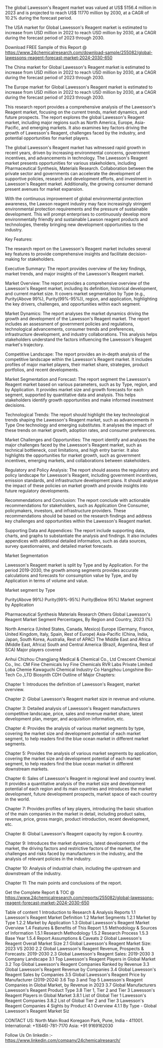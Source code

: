 The global Lawesson's Reagent market was valued at US$ 5156.4 million in 2023 and is projected to reach US$ 11770 million by 2030, at a CAGR of 10.2% during the forecast period.

The USA market for Global Lawesson's Reagent  market is estimated to increase from USD million in 2022 to reach USD million by 2030, at a CAGR during the forecast period of 2023 through 2030.

Download FREE Sample of this Report @ https://www.24chemicalresearch.com/download-sample/255082/global-lawessons-reagent-forecast-market-2024-2030-650

The China market for Global Lawesson's Reagent market is estimated to increase from USD million in 2022 to reach USD million by 2030, at a CAGR during the forecast period of 2023 through 2030.

The Europe market for Global Lawesson's Reagent  market is estimated to increase from USD million in 2022 to reach USD million by 2030, at a CAGR during the forecast period of 2023 through 2030.

This research report provides a comprehensive analysis of the Lawesson's Reagent market, focusing on the current trends, market dynamics, and future prospects. The report explores the global Lawesson's Reagent market, including major regions such as North America, Europe, Asia-Pacific, and emerging markets. It also examines key factors driving the growth of Lawesson's Reagent, challenges faced by the industry, and potential opportunities for market players.

The global Lawesson's Reagent market has witnessed rapid growth in recent years, driven by increasing environmental concerns, government incentives, and advancements in technology. The Lawesson's Reagent market presents opportunities for various stakeholders, including Pharmaceutical Synthesis, Materials Research. Collaboration between the private sector and governments can accelerate the development of supportive policies, research and development efforts, and investment in Lawesson's Reagent market. Additionally, the growing consumer demand present avenues for market expansion.

With the continuous improvement of global environmental protection awareness, the Lawson reagent industry may face increasingly stringent environmental protection requirements and the pressure of sustainable development. This will prompt enterprises to continuously develop more environmentally friendly and sustainable Lawson reagent products and technologies, thereby bringing new development opportunities to the industry.

Key Features:

The research report on the Lawesson's Reagent market includes several key features to provide comprehensive insights and facilitate decision-making for stakeholders.

Executive Summary: The report provides overview of the key findings, market trends, and major insights of the Lawesson's Reagent market.

Market Overview: The report provides a comprehensive overview of the Lawesson's Reagent market, including its definition, historical development, and current market size. It covers market segmentation by Type (e.g., Purity(Above 99%), Purity(99%-95%)), region, and application, highlighting the key drivers, challenges, and opportunities within each segment.

Market Dynamics: The report analyses the market dynamics driving the growth and development of the Lawesson's Reagent market. The report includes an assessment of government policies and regulations, technological advancements, consumer trends and preferences, infrastructure development, and industry collaborations. This analysis helps stakeholders understand the factors influencing the Lawesson's Reagent market's trajectory.

Competitive Landscape: The report provides an in-depth analysis of the competitive landscape within the Lawesson's Reagent market. It includes profiles of major market players, their market share, strategies, product portfolios, and recent developments.

Market Segmentation and Forecast: The report segment the Lawesson's Reagent market based on various parameters, such as by Type, region, and by Application. It provides market size and growth forecasts for each segment, supported by quantitative data and analysis. This helps stakeholders identify growth opportunities and make informed investment decisions.

Technological Trends: The report should highlight the key technological trends shaping the Lawesson's Reagent market, such as advancements in Type One technology and emerging substitutes. It analyses the impact of these trends on market growth, adoption rates, and consumer preferences.

Market Challenges and Opportunities: The report identify and analyses the major challenges faced by the Lawesson's Reagent market, such as technical bottleneck, cost limitations, and high entry barrier. It also highlights the opportunities for market growth, such as government incentives, emerging markets, and collaborations between stakeholders.

Regulatory and Policy Analysis: The report should assess the regulatory and policy landscape for Lawesson's Reagent, including government incentives, emission standards, and infrastructure development plans. It should analyse the impact of these policies on market growth and provide insights into future regulatory developments.

Recommendations and Conclusion: The report conclude with actionable recommendations for stakeholders, such as Application One Consumer, policymakers, investors, and infrastructure providers. These recommendations should be based on the research findings and address key challenges and opportunities within the Lawesson's Reagent market.

Supporting Data and Appendices: The report include supporting data, charts, and graphs to substantiate the analysis and findings. It also includes appendices with additional detailed information, such as data sources, survey questionnaires, and detailed market forecasts.

Market Segmentation

Lawesson's Reagent market is split by Type and by Application. For the period 2019-2030, the growth among segments provides accurate calculations and forecasts for consumption value by Type, and by Application in terms of volume and value.

Market segment by Type

Purity(Above 99%)
Purity(99%-95%)
Purity(Below 95%)
Market segment by Application

Pharmaceutical Synthesis
Materials Research
Others
Global Lawesson's Reagent Market Segment Percentages, By Region and Country, 2023 (%)

North America (United States, Canada, Mexico)
Europe (Germany, France, United Kingdom, Italy, Spain, Rest of Europe)
Asia-Pacific (China, India, Japan, South Korea, Australia, Rest of APAC)
The Middle East and Africa (Middle East, Africa)
South and Central America (Brazil, Argentina, Rest of SCA)
Major players covered

Anhui Chizhou Changjiang Medical & Chemical Co., Ltd
Crescent Chemical Co., Inc.
CM Fine Chemicals
Ivy Fine Chemicals
RVR Labs Private Limited
Loba Chemie
Kawaguchi Chemical Industry Co
Hangzhou Longshine Bio-Tech Co.,LTD
Biosynth
CDH
Outline of Major Chapters:

Chapter 1: Introduces the definition of Lawesson's Reagent, market overview.

Chapter 2: Global Lawesson's Reagent market size in revenue and volume.

Chapter 3: Detailed analysis of Lawesson's Reagent manufacturers competitive landscape, price, sales and revenue market share, latest development plan, merger, and acquisition information, etc.

Chapter 4: Provides the analysis of various market segments by type, covering the market size and development potential of each market segment, to help readers find the blue ocean market in different market segments.

Chapter 5: Provides the analysis of various market segments by application, covering the market size and development potential of each market segment, to help readers find the blue ocean market in different downstream markets.

Chapter 6: Sales of Lawesson's Reagent in regional level and country level. It provides a quantitative analysis of the market size and development potential of each region and its main countries and introduces the market development, future development prospects, market space of each country in the world.

Chapter 7: Provides profiles of key players, introducing the basic situation of the main companies in the market in detail, including product sales, revenue, price, gross margin, product introduction, recent development, etc.

Chapter 8: Global Lawesson's Reagent capacity by region & country.

Chapter 9: Introduces the market dynamics, latest developments of the market, the driving factors and restrictive factors of the market, the challenges and risks faced by manufacturers in the industry, and the analysis of relevant policies in the industry.

Chapter 10: Analysis of industrial chain, including the upstream and downstream of the industry.

Chapter 11: The main points and conclusions of the report.

Get the Complete Report & TOC @ https://www.24chemicalresearch.com/reports/255082/global-lawessons-reagent-forecast-market-2024-2030-650

Table of content
1 Introduction to Research & Analysis Reports
1.1 Lawesson's Reagent Market Definition
1.2 Market Segments
1.2.1 Market by Type
1.2.2 Market by Application
1.3 Global Lawesson's Reagent Market Overview
1.4 Features & Benefits of This Report
1.5 Methodology & Sources of Information
1.5.1 Research Methodology
1.5.2 Research Process
1.5.3 Base Year
1.5.4 Report Assumptions & Caveats
2 Global Lawesson's Reagent Overall Market Size
2.1 Global Lawesson's Reagent Market Size: 2023 VS 2030
2.2 Global Lawesson's Reagent Revenue, Prospects & Forecasts: 2019-2030
2.3 Global Lawesson's Reagent Sales: 2019-2030
3 Company Landscape
3.1 Top Lawesson's Reagent Players in Global Market
3.2 Top Global Lawesson's Reagent Companies Ranked by Revenue
3.3 Global Lawesson's Reagent Revenue by Companies
3.4 Global Lawesson's Reagent Sales by Companies
3.5 Global Lawesson's Reagent Price by Manufacturer (2019-2024)
3.6 Top 3 and Top 5 Lawesson's Reagent Companies in Global Market, by Revenue in 2023
3.7 Global Manufacturers Lawesson's Reagent Product Type
3.8 Tier 1, Tier 2 and Tier 3 Lawesson's Reagent Players in Global Market
3.8.1 List of Global Tier 1 Lawesson's Reagent Companies
3.8.2 List of Global Tier 2 and Tier 3 Lawesson's Reagent Companies
4 Sights by Product
4.1 Overview
4.1.1 By Type - Global Lawesson's Reagent Market Siz

CONTACT US:
North Main Road Koregaon Park, Pune, India - 411001.
International: +1(646)-781-7170
Asia: +91 9169162030

Follow Us On linkedin :- https://www.linkedin.com/company/24chemicalresearch/
